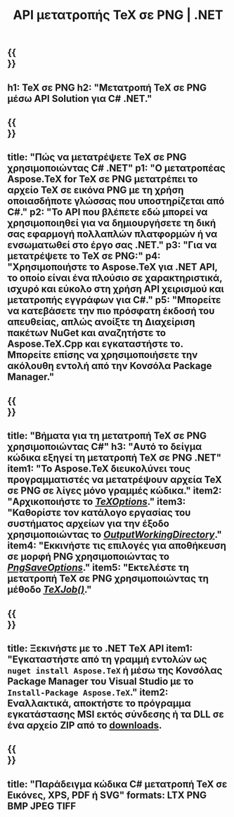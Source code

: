 ﻿---
translation: true
template: /_templates/_conversion-child-net.md
title: API μετατροπής TeX σε PNG | .NET
description: Λειτουργία μετατροπής TeX σε PNG. Ενσωματώστε αυτήν τη βιβλιοθήκη .NET εσωτερικής εγκατάστασης στο έργο σας ή χρησιμοποιήστε εφαρμογές πολλαπλών πλατφορμών για να μετατρέψετε το TeX σε PNG.
keywords: tex σε png api net, tex2png ενσωμάτωση c#
url: /net/conversion/tex-to-png/
family: tex
platformtag: net
feature: conversion
informat: TEX
outformat: PNG
otherformats: BMP JPEG TIFF PDF SVG XPS
---


{{<section banner>}}
---
h1: TeX σε PNG
h2: "Μετατροπή TeX σε PNG μέσω API Solution για C# .NET."
---

{{<section overview>}}
---
title: "Πώς να μετατρέψετε TeX σε PNG χρησιμοποιώντας C# .NET"
p1: "Ο μετατροπέας Aspose.TeX for TeX σε PNG μετατρέπει το αρχείο TeX σε εικόνα PNG με τη χρήση οποιασδήποτε γλώσσας που υποστηρίζεται από C#."
p2: "Το API που βλέπετε εδώ μπορεί να χρησιμοποιηθεί για να δημιουργήσετε τη δική σας εφαρμογή πολλαπλών πλατφορμών ή να ενσωματωθεί στο έργο σας .NET."
p3: "Για να μετατρέψετε το TeX σε PNG:"
p4: "Χρησιμοποιήστε το Aspose.TeX για .NET API, το οποίο είναι ένα πλούσιο σε χαρακτηριστικά, ισχυρό και εύκολο στη χρήση API χειρισμού και μετατροπής εγγράφων για C#."
p5: "Μπορείτε να κατεβάσετε την πιο πρόσφατη έκδοσή του απευθείας, απλώς ανοίξτε τη Διαχείριση πακέτων NuGet και αναζητήστε το Aspose.TeX.Cpp και εγκαταστήστε το. Μπορείτε επίσης να χρησιμοποιήσετε την ακόλουθη εντολή από την Κονσόλα Package Manager."
---

{{<section feature1>}}
---
title: "Βήματα για τη μετατροπή TeX σε PNG χρησιμοποιώντας C#"
h3: "Αυτό το δείγμα κώδικα εξηγεί τη μετατροπή TeX σε PNG .NET"
item1: "Το Aspose.TeX διευκολύνει τους προγραμματιστές να μετατρέψουν αρχεία TeX σε PNG σε λίγες μόνο γραμμές κώδικα."
item2: "Αρχικοποιήστε το [*TeXOptions*](https://reference.aspose.com/tex/net/aspose.tex/texoptions/)."
item3: "Καθορίστε τον κατάλογο εργασίας του συστήματος αρχείων για την έξοδο χρησιμοποιώντας το [*OutputWorkingDirectory*](https://reference.aspose.com/tex/net/aspose.tex/texoptions/outputworkingdirectory/)."
item4: "Εκκινήστε τις επιλογές για αποθήκευση σε μορφή PNG χρησιμοποιώντας το [*PngSaveOptions*](https://reference.aspose.com/tex/net/aspose.tex.presentation.image/pngsaveoptions/)."
item5: "Εκτελέστε τη μετατροπή TeX σε PNG χρησιμοποιώντας τη μέθοδο [*TeXJob()*](https://reference.aspose.com/tex/net/aspose.tex/texjob/)."
---

{{<section feature2>}}
---
title: Ξεκινήστε με το .NET TeX API
item1: "Εγκαταστήστε από τη γραμμή εντολών ως ```nuget install Aspose.TeX``` ή μέσω της Κονσόλας Package Manager του Visual Studio με το ```Install-Package Aspose.TeX```."
item2: Εναλλακτικά, αποκτήστε το πρόγραμμα εγκατάστασης MSI εκτός σύνδεσης ή τα DLL σε ένα αρχείο ZIP από το [downloads](https://releases.aspose.com/tex/net).
---

{{<section widget>}}
---
title: "Παράδειγμα κώδικα C# μετατροπή TeX σε Εικόνες, XPS, PDF ή SVG"
formats: LTX PNG BMP JPEG TIFF
---